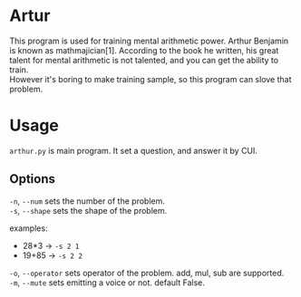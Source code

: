 # Artur

This program is used for training mental arithmetic power.
Arthur Benjamin is known as mathmajician[1].
According to the book he written, his great talent for mental arithmetic is not talented, and you can get the ability to train.  
However it's boring to make training sample, so this program can slove that problem.


# Usage

`arthur.py` is main program.
It set a question, and answer it by CUI.

## Options
`-n`, `--num` sets the number of the problem.  
`-s`, `--shape` sets the shape of the problem.  

examples:
+ 28*3 -> `-s 2 1`
+ 19+85 -> `-s 2 2`

`-o`, `--operator` sets operator of the problem.
add, mul, sub are supported.  
`-m`, `--mute` sets emitting a voice or not. default False.





